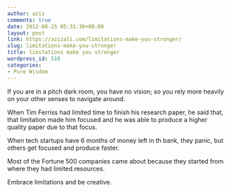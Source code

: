 ```yaml
---
author: aziz
comments: true
date: 2012-08-25 05:31:36+00:00
layout: post
link: https://azizali.com/limitations-make-you-stronger/
slug: limitations-make-you-stronger
title: limitations make you stronger
wordpress_id: 518
categories:
- Pure Wisdom
---
```


If you are in a pitch dark room, you have no vision; so you rely more heavily on your other senses to navigate around.

When Tim Ferriss had limited time to finish his research paper, he said that, that limitation made him focused and he was able to produce a higher quality paper due to that focus.

When tech startups have 6 months of money left in th bank, they panic, but others get focused and produce faster.

Most of the Fortune 500 companies came about because they started from where they had limited.resources.

Embrace limitations and be creative.
